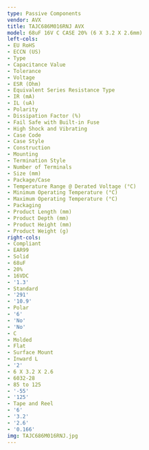 ```yaml
---
type: Passive Components
vendor: AVX
title: TAJC686M016RNJ AVX
model: 68uF 16V C CASE 20% (6 X 3.2 X 2.6mm)
left-cols:
- EU RoHS
- ECCN (US)
- Type
- Capacitance Value
- Tolerance
- Voltage
- ESR (Ohm)
- Equivalent Series Resistance Type
- IR (mA)
- IL (uA)
- Polarity
- Dissipation Factor (%)
- Fail Safe with Built-in Fuse
- High Shock and Vibrating
- Case Code
- Case Style
- Construction
- Mounting
- Termination Style
- Number of Terminals
- Size (mm)
- Package/Case
- Temperature Range @ Derated Voltage (°C)
- Minimum Operating Temperature (°C)
- Maximum Operating Temperature (°C)
- Packaging
- Product Length (mm)
- Product Depth (mm)
- Product Height (mm)
- Product Weight (g)
right-cols:
- Compliant
- EAR99
- Solid
- 68uF
- 20%
- 16VDC
- '1.3'
- Standard
- '291'
- '10.9'
- Polar
- '6'
- 'No'
- 'No'
- C
- Molded
- Flat
- Surface Mount
- Inward L
- '2'
- 6 X 3.2 X 2.6
- 6032-28
- 85 to 125
- '-55'
- '125'
- Tape and Reel
- '6'
- '3.2'
- '2.6'
- '0.166'
img: TAJC686M016RNJ.jpg
---
```

